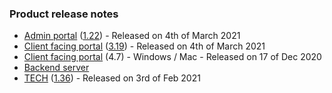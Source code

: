 ### Product release notes
* [Admin portal](/release-notes/admin) ([1.22](/release-notes/admin/v1.22.1)) - Released on 4th of March 2021
* [Client facing portal](/release-notes/portal) ([3.19](/release-notes/portal/v3.19)) - Released on 4th of March 2021
* [Client facing portal](https://help.deskdirector.com/article/4uzjpwaiou) (4.7) - Windows / Mac - Released on 17 of Dec 2020
* [Backend server](https://help.deskdirector.com/article/5ml4ieesph-server-changelog)
* [TECH](/release-notes/tech) ([1.36](/release-notes/tech/v1.36)) - Released on 3rd of Feb 2021
